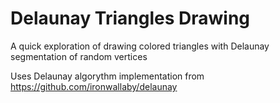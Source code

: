 # Delaunay Triangles Drawing

A quick exploration of drawing colored triangles with Delaunay segmentation of random vertices

Uses Delaunay algorythm implementation from https://github.com/ironwallaby/delaunay